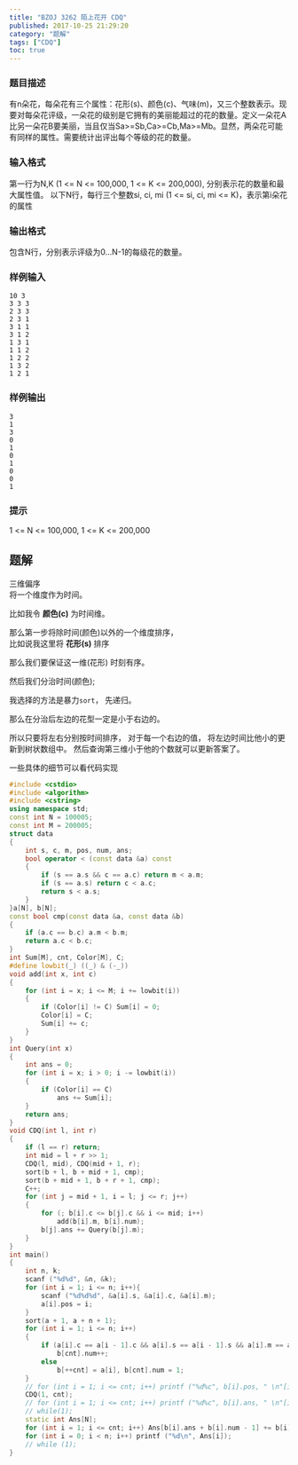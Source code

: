 ```yaml
---
title: "BZOJ 3262 陌上花开 CDQ"
published: 2017-10-25 21:29:20
category: "题解"
tags: ["CDQ"]
toc: true
---
```


### 题目描述
有n朵花，每朵花有三个属性：花形(s)、颜色(c)、气味(m)，又三个整数表示。现要对每朵花评级，一朵花的级别是它拥有的美丽能超过的花的数量。定义一朵花A比另一朵花B要美丽，当且仅当Sa>=Sb,Ca>=Cb,Ma>=Mb。显然，两朵花可能有同样的属性。需要统计出评出每个等级的花的数量。
### 输入格式
第一行为N,K (1 <= N <= 100,000, 1 <= K <= 200,000), 分别表示花的数量和最大属性值。
以下N行，每行三个整数si, ci, mi (1 <= si, ci, mi <= K)，表示第i朵花的属性
### 输出格式
包含N行，分别表示评级为0...N-1的每级花的数量。
### 样例输入
    10 3
    3 3 3
    2 3 3 
    2 3 1 
    3 1 1 
    3 1 2 
    1 3 1 
    1 1 2 
    1 2 2 
    1 3 2 
    1 2 1

### 样例输出
    3
    1
    3
    0
    1
    0
    1
    0
    0
    1

### 提示
1 <= N <= 100,000, 1 <= K <= 200,000

## 题解

三维偏序  
将一个维度作为时间。  

比如我令 **颜色(c)** 为时间维。 

那么第一步将除时间(颜色)以外的一个维度排序，  
比如说我这里将 **花形(s)** 排序

那么我们要保证这一维(花形) 时刻有序。

然后我们分治时间(颜色);

我选择的方法是暴力`sort`， 先递归。

那么在分治后左边的花型一定是小于右边的。 

所以只要将左右分别按时间排序， 对于每一个右边的值， 将左边时间比他小的更新到树状数组中。 然后查询第三维小于他的个数就可以更新答案了。  

一些具体的细节可以看代码实现

```c++
#include <cstdio>
#include <algorithm>
#include <cstring>
using namespace std;
const int N = 100005;
const int M = 200005;
struct data
{
    int s, c, m, pos, num, ans;
    bool operator < (const data &a) const
    {
        if (s == a.s && c == a.c) return m < a.m;
        if (s == a.s) return c < a.c;
        return s < a.s; 
    }
}a[N], b[N];
const bool cmp(const data &a, const data &b)
{
    if (a.c == b.c) a.m < b.m;
    return a.c < b.c;
}
int Sum[M], cnt, Color[M], C;
#define lowbit(_) ((_) & (-_))
void add(int x, int c)
{
    for (int i = x; i <= M; i += lowbit(i))
    {
        if (Color[i] != C) Sum[i] = 0;
        Color[i] = C;
        Sum[i] += c;
    }
}
int Query(int x)
{
    int ans = 0;
    for (int i = x; i > 0; i -= lowbit(i))
    {
        if (Color[i] == C)
            ans += Sum[i];
    }
    return ans;
}
void CDQ(int l, int r)
{
    if (l == r) return;
    int mid = l + r >> 1;
    CDQ(l, mid), CDQ(mid + 1, r);
    sort(b + l, b + mid + 1, cmp);
    sort(b + mid + 1, b + r + 1, cmp);
    C++;
    for (int j = mid + 1, i = l; j <= r; j++)
    {
        for (; b[i].c <= b[j].c && i <= mid; i++)
            add(b[i].m, b[i].num);
        b[j].ans += Query(b[j].m);
    }
}
int main()
{
    int n, k;
    scanf ("%d%d", &n, &k);
    for (int i = 1; i <= n; i++){
        scanf ("%d%d%d", &a[i].s, &a[i].c, &a[i].m);
        a[i].pos = i;
    }
    sort(a + 1, a + n + 1);
    for (int i = 1; i <= n; i++)
    {
        if (a[i].c == a[i - 1].c && a[i].s == a[i - 1].s && a[i].m == a[i - 1].m)
            b[cnt].num++;
        else
            b[++cnt] = a[i], b[cnt].num = 1;
    }
    // for (int i = 1; i <= cnt; i++) printf ("%d%c", b[i].pos, " \n"[i == cnt]);
    CDQ(1, cnt);
    // for (int i = 1; i <= cnt; i++) printf ("%d%c", b[i].ans, " \n"[i == cnt]);
    // while(1);
    static int Ans[N];
    for (int i = 1; i <= cnt; i++) Ans[b[i].ans + b[i].num - 1] += b[i].num;
    for (int i = 0; i < n; i++) printf ("%d\n", Ans[i]);
    // while (1);
}

```
